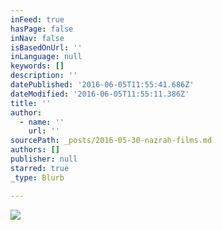 ```yaml
---
inFeed: true
hasPage: false
inNav: false
isBasedOnUrl: ''
inLanguage: null
keywords: []
description: ''
datePublished: '2016-06-05T11:55:41.686Z'
dateModified: '2016-06-05T11:55:11.386Z'
title: ''
author:
  - name: ''
    url: ''
sourcePath: _posts/2016-05-30-nazrah-films.md
authors: []
publisher: null
starred: true
_type: Blurb

---
```

![](https://the-grid-user-content.s3-us-west-2.amazonaws.com/57d9e7c1-1cb6-4e3b-95bb-45007bcd1b3f.jpg)